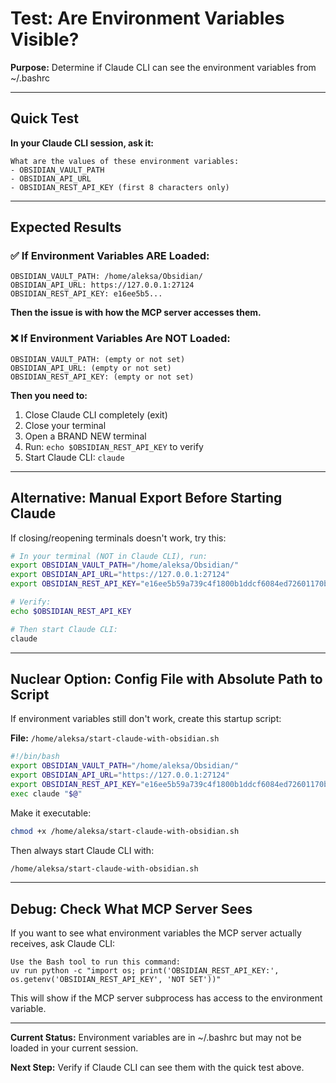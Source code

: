 # Test: Are Environment Variables Visible?

**Purpose:** Determine if Claude CLI can see the environment variables from ~/.bashrc

---

## Quick Test

**In your Claude CLI session, ask it:**

```
What are the values of these environment variables:
- OBSIDIAN_VAULT_PATH
- OBSIDIAN_API_URL
- OBSIDIAN_REST_API_KEY (first 8 characters only)
```

---

## Expected Results

### ✅ If Environment Variables ARE Loaded:
```
OBSIDIAN_VAULT_PATH: /home/aleksa/Obsidian/
OBSIDIAN_API_URL: https://127.0.0.1:27124
OBSIDIAN_REST_API_KEY: e16ee5b5...
```

**Then the issue is with how the MCP server accesses them.**

### ❌ If Environment Variables Are NOT Loaded:
```
OBSIDIAN_VAULT_PATH: (empty or not set)
OBSIDIAN_API_URL: (empty or not set)
OBSIDIAN_REST_API_KEY: (empty or not set)
```

**Then you need to:**
1. Close Claude CLI completely (exit)
2. Close your terminal
3. Open a BRAND NEW terminal
4. Run: `echo $OBSIDIAN_REST_API_KEY` to verify
5. Start Claude CLI: `claude`

---

## Alternative: Manual Export Before Starting Claude

If closing/reopening terminals doesn't work, try this:

```bash
# In your terminal (NOT in Claude CLI), run:
export OBSIDIAN_VAULT_PATH="/home/aleksa/Obsidian/"
export OBSIDIAN_API_URL="https://127.0.0.1:27124"
export OBSIDIAN_REST_API_KEY="e16ee5b59a739c4f1800b1ddcf6084ed72601170bd2eeedb8b060898dbf7c980"

# Verify:
echo $OBSIDIAN_REST_API_KEY

# Then start Claude CLI:
claude
```

---

## Nuclear Option: Config File with Absolute Path to Script

If environment variables still don't work, create this startup script:

**File:** `/home/aleksa/start-claude-with-obsidian.sh`
```bash
#!/bin/bash
export OBSIDIAN_VAULT_PATH="/home/aleksa/Obsidian/"
export OBSIDIAN_API_URL="https://127.0.0.1:27124"
export OBSIDIAN_REST_API_KEY="e16ee5b59a739c4f1800b1ddcf6084ed72601170bd2eeedb8b060898dbf7c980"
exec claude "$@"
```

Make it executable:
```bash
chmod +x /home/aleksa/start-claude-with-obsidian.sh
```

Then always start Claude CLI with:
```bash
/home/aleksa/start-claude-with-obsidian.sh
```

---

## Debug: Check What MCP Server Sees

If you want to see what environment variables the MCP server actually receives, ask Claude CLI:

```
Use the Bash tool to run this command:
uv run python -c "import os; print('OBSIDIAN_REST_API_KEY:', os.getenv('OBSIDIAN_REST_API_KEY', 'NOT SET'))"
```

This will show if the MCP server subprocess has access to the environment variable.

---

**Current Status:** Environment variables are in ~/.bashrc but may not be loaded in your current session.

**Next Step:** Verify if Claude CLI can see them with the quick test above.
